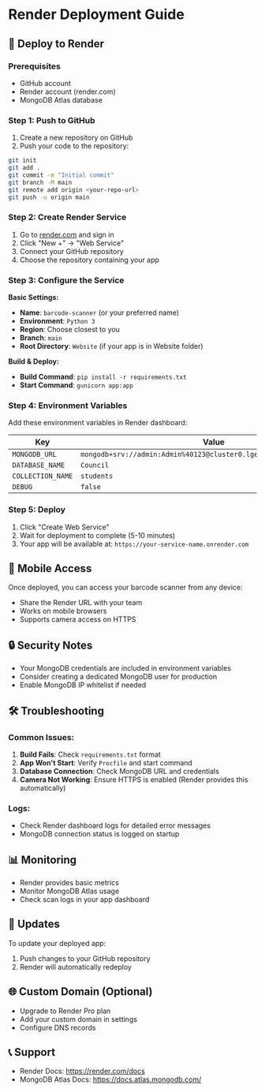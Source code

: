 # Render Deployment Guide

## 🚀 Deploy to Render

### Prerequisites
- GitHub account
- Render account (render.com)
- MongoDB Atlas database

### Step 1: Push to GitHub
1. Create a new repository on GitHub
2. Push your code to the repository:
```bash
git init
git add .
git commit -m "Initial commit"
git branch -M main
git remote add origin <your-repo-url>
git push -u origin main
```

### Step 2: Create Render Service
1. Go to [render.com](https://render.com) and sign in
2. Click "New +" → "Web Service"
3. Connect your GitHub repository
4. Choose the repository containing your app

### Step 3: Configure the Service
**Basic Settings:**
- **Name**: `barcode-scanner` (or your preferred name)
- **Environment**: `Python 3`
- **Region**: Choose closest to you
- **Branch**: `main`
- **Root Directory**: `Website` (if your app is in Website folder)

**Build & Deploy:**
- **Build Command**: `pip install -r requirements.txt`
- **Start Command**: `gunicorn app:app`

### Step 4: Environment Variables
Add these environment variables in Render dashboard:

| Key | Value |
|-----|-------|
| `MONGODB_URL` | `mongodb+srv://admin:Admin%40123@cluster0.lgew08w.mongodb.net/Spiro` |
| `DATABASE_NAME` | `Council` |
| `COLLECTION_NAME` | `students` |
| `DEBUG` | `false` |

### Step 5: Deploy
1. Click "Create Web Service"
2. Wait for deployment to complete (5-10 minutes)
3. Your app will be available at: `https://your-service-name.onrender.com`

## 📱 Mobile Access
Once deployed, you can access your barcode scanner from any device:
- Share the Render URL with your team
- Works on mobile browsers
- Supports camera access on HTTPS

## 🔒 Security Notes
- Your MongoDB credentials are included in environment variables
- Consider creating a dedicated MongoDB user for production
- Enable MongoDB IP whitelist if needed

## 🛠️ Troubleshooting

### Common Issues:
1. **Build Fails**: Check `requirements.txt` format
2. **App Won't Start**: Verify `Procfile` and start command
3. **Database Connection**: Check MongoDB URL and credentials
4. **Camera Not Working**: Ensure HTTPS is enabled (Render provides this automatically)

### Logs:
- Check Render dashboard logs for detailed error messages
- MongoDB connection status is logged on startup

## 📊 Monitoring
- Render provides basic metrics
- Monitor MongoDB Atlas usage
- Check scan logs in your app dashboard

## 🔄 Updates
To update your deployed app:
1. Push changes to your GitHub repository
2. Render will automatically redeploy

## 🌐 Custom Domain (Optional)
- Upgrade to Render Pro plan
- Add your custom domain in settings
- Configure DNS records

## 📞 Support
- Render Docs: https://render.com/docs
- MongoDB Atlas Docs: https://docs.atlas.mongodb.com/
